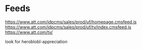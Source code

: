 # Feeds

https://www.att.com/idpcms/sales/prod/uf/homepage.cmsfeed.js
https://www.att.com/idpcms/sales/prod/uf/tv/index.cmsfeed.js
https://www.att.com/tv/

look for heroblobl-appreciation
